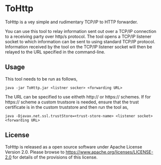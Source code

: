 ToHttp
=======

ToHttp is a vey simple and rudimentary TCP/IP to HTTP forwarder.

You can use this tool to relay information sent out over a TCP/IP connection
to a receiving party over http/s protocol. The tool opens a TCP/IP listener
socket to which information can be sent to using standard TCP/IP protocol.
Information received by the tool on the TCP/IP listener socket will then be
relayed to the URL specified in the command-line.

## Usage
This tool needs to be run as follows,

`java -jar ToHttp.jar <listner socker> <forwarding URL>`

The URL can be specified to use eitheth http:// or https:// schemes.
If for https:// scheme a custom trustsore is needed, ensure that the
trust certificate is in the custom truststore and then run the tool as,

`java -Djavax.net.ssl.trustStore=<trust-store-name> <listener socket> <forwarding URL>`


## License
ToHttp is released as a open source software under Apache License Version 2.0. Please
browse to https://www.apache.org/licenses/LICENSE-2.0 for details of the provisions of this
license.


